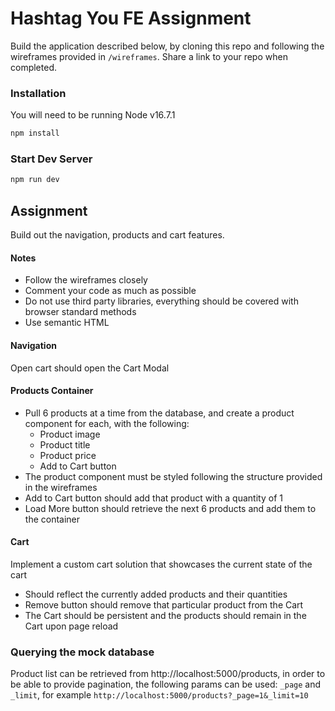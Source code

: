 # Hashtag You FE Assignment

Build the application described below, by cloning this repo and following the wireframes provided in `/wireframes`. Share a link to your repo when completed.

### Installation
You will need to be running Node v16.7.1

```sh
npm install
```

### Start Dev Server

```sh
npm run dev
```

## Assignment

Build out the navigation, products and cart features.

#### Notes
  - Follow the wireframes closely
  - Comment your code as much as possible
  - Do not use third party libraries, everything should be covered with browser standard methods
  - Use semantic HTML

#### Navigation

Open cart should open the Cart Modal

#### Products Container
  - Pull 6 products at a time from the database, and create a product component for each, with the following:
    - Product image
    - Product title
    - Product price
    - Add to Cart button
  - The product component must be styled following the structure provided in the wireframes
  - Add to Cart button should add that product with a quantity of 1
  - Load More button should retrieve the next 6 products and add them to the container
  
#### Cart

Implement a custom cart solution that showcases the current state of the cart
  - Should reflect the currently added products and their quantities
  - Remove button should remove that particular product from the Cart
  - The Cart should be persistent and the products should remain in the Cart upon page reload

### Querying the mock database
  Product list can be retrieved from http://localhost:5000/products, in order to be able to provide pagination, the following params can be used: `_page` and `_limit`, for example `http://localhost:5000/products?_page=1&_limit=10`